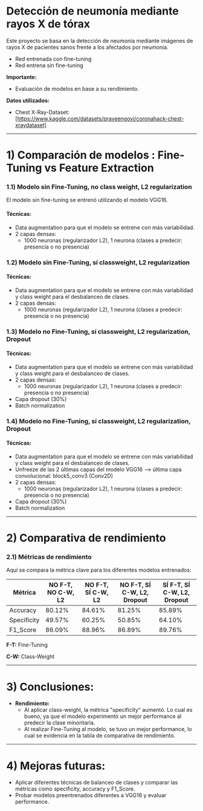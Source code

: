 # Detección de neumonía mediante rayos X de tórax
Este proyecto se basa en la detección de neumonía mediante imágenes de rayos X de pacientes sanos frente a los afectados por neumonía.
- Red entrenada con fine-tuning
- Red entrena sin fine-tuning

**Importante:**
* Evaluación de modelos en base a su rendimiento.

**Datos utilizados:**
- Chest X-Ray-Dataset: [https://www.kaggle.com/datasets/praveengovi/coronahack-chest-xraydataset]

-----

# 1) Comparación de modelos : Fine-Tuning vs Feature Extraction

### 1.1) Modelo sin Fine-Tuning, no class weight, L2 regularization
El modelo sin fine-tuning se entrenó utilizando el modelo VGG16.

#### **Técnicas:** 
- Data augmentation para que el modelo se entrene con más variabilidad.
- 2 capas densas:
  - 1000 neuronas (regularizador L2), 1 neurona (clases a predecir: presencia o no presencia)

### 1.2) Modelo sin Fine-Tuning, sí classweight, L2 regularization
#### **Técnicas:** 
- Data augmentation para que el modelo se entrene con más variabilidad y class weight para el desbalanceo de clases.
- 2 capas densas:
  - 1000 neuronas (regularizador L2), 1 neurona (clases a predecir: presencia o no presencia)

### 1.3) Modelo no Fine-Tuning, sí classweight, L2 regularization, Dropout
#### **Técnicas:** 
- Data augmentation para que el modelo se entrene con más variabilidad y class weight para el desbalanceo de clases.
- 2 capas densas:
  - 1000 neuronas (regularizador L2), 1 neurona (clases a predecir: presencia o no presencia)
- Capa dropout (30%)
- Batch normalization

### 1.4) Modelo no Fine-Tuning, sí classweight, L2 regularization, Dropout
#### **Técnicas:** 
- Data augmentation para que el modelo se entrene con más variabilidad y class weight para el desbalanceo de clases.
- Unfreeze de las 2 últimas capas del modelo VGG16 --> última capa convolucional: block5_conv3 (Conv2D)
- 2 capas densas:
  - 1000 neuronas (regularizador L2), 1 neurona (clases a predecir: presencia o no presencia)
- Capa dropout (30%)
- Batch normalization

-----

# 2) Comparativa de rendimiento

### 2.1) Métricas de rendimiento
Aquí se compara la métrica clave para los diferentes modelos entrenados:

| Métrica    |       NO F-T, NO C-W, L2      |     NO F-T, SÍ C-W, L2        |      NO F-T, SÍ C-W, L2, Dropout       |    SÍ F-T, SÍ C-W, L2, Dropout        |
|------------|-------------------------------|-------------------------------|----------------------------------------|---------------------------------------|
|  Accuracy  | 80.12%                        | 84.61%                        | 81.25%                                 | 85.89%                                |
| Specificity| 49.57%                        | 60.25%                        | 50.85%                                 | 64.10%                                |
|  F1_Score  | 86.09%                        | 88.96%                        | 86.89%                                 | 89.76%                                |

**F-T:** Fine-Tuning

**C-W:** Class-Weight

------

# 3) Conclusiones:
- **Rendimiento:**
  - Al aplicar class-weight, la métrica "specificity" aumentó. Lo cual es bueno, ya que el modelo experimentó un mejor performance al predecir la clase minoritaria.
  - Al realizar Fine-Tuning al modelo, se tuvo un mejor performance, lo cual se evidencia en la tabla de comparativa de rendimiento.

------

# 4) Mejoras futuras:
- Aplicar diferentes técnicas de balanceo de clases y comparar las métricas como specificity, accuracy y F1_Score.
- Probar modelos preentrenados diferentes a VGG16 y evaluar performance.
